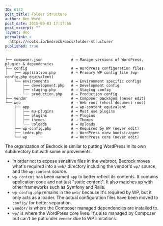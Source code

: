 ```yaml
---
ID: 6142
post_title: Folder Structure
author: Ben Word
post_date: 2015-09-03 17:17:56
post_excerpt: ""
layout: doc
permalink: >
  https://roots.io/bedrock/docs/folder-structure/
published: true
---
```

```shell
├── composer.json             # → Manage versions of WordPress, plugins & dependencies
├── config                    # → WordPress configuration files
│   ├── application.php       # → Primary WP config file (wp-config.php equivalent)
│   └── environments          # → Environment specific configs
│       ├── development.php   # → Development config
│       ├── staging.php       # → Staging config
│       └── production.php    # → Production config
├── vendor                    # → Composer packages (never edit)
└── web                       # → Web root (vhost document root)
    ├── app                   # → wp-content equivalent
    │   ├── mu-plugins        # → Must use plugins
    │   ├── plugins           # → Plugins
    │   ├── themes            # → Themes
    │   └── uploads           # → Uploads
    ├── wp-config.php         # → Required by WP (never edit)
    ├── index.php             # → WordPress view bootstrapper
    └── wp                    # → WordPress core (never edit)
```

The organization of Bedrock is similar to putting WordPress in its own subdirectory but with some improvements.

* In order not to expose sensitive files in the webroot, Bedrock moves what's required into a `web/` directory including the vendor'd `wp/` source, and the `wp-content` source.
* `wp-content` has been named `app` to better reflect its contents. It contains application code and not just "static content". It also matches up with other frameworks such as Symfony and Rails.
* `wp-config.php` remains in the `web/` because it's required by WP, but it only acts as a loader. The actual configuration files have been moved to `config/` for better separation.
* `vendor/` is where the Composer managed dependencies are installed to.
* `wp/` is where the WordPress core lives. It's also managed by Composer but can't be put under `vendor` due to WP limitations.